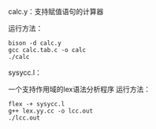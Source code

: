 calc.y：支持赋值语句的计算器

运行方法：
```
bison -d calc.y
gcc calc.tab.c -o calc
./calc
```
sysycc.l：

一个支持作用域的lex语法分析程序
运行方法：
```
flex -+ sysycc.l
g++ lex.yy.cc -o lcc.out
./lcc.out
```
